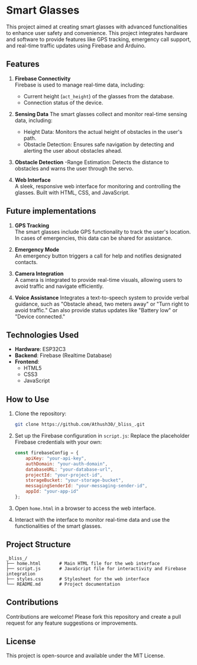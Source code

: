 # Smart Glasses 

This project aimed at creating smart glasses with advanced functionalities to enhance user safety and convenience. This project integrates hardware and software to provide features like GPS tracking, emergency call support, and real-time traffic updates using Firebase and Arduino.

## Features

1. **Firebase Connectivity**  
   Firebase is used to manage real-time data, including:
   - Current height (`act_height`) of the glasses from the database.
   - Connection status of the device.

2. **Sensing Data**
   The smart glasses collect and monitor real-time sensing data, including:

   - Height Data: Monitors the actual height of obstacles in the user's path.
   - Obstacle Detection: Ensures safe navigation by detecting and alerting the user about obstacles ahead.

3. **Obstacle Detection**
   -Range Estimation: Detects the distance to obstacles and warns the user through the servo.

3. **Web Interface**  
   A sleek, responsive web interface for monitoring and controlling the glasses. Built with HTML, CSS, and JavaScript.

## Future implementations
1. **GPS Tracking**  
   The smart glasses include GPS functionality to track the user's location. In cases of emergencies, this data can be shared for assistance.

2. **Emergency Mode**  
   An emergency button triggers a call for help and notifies designated contacts.

3. **Camera Integration**  
   A camera is integrated to provide real-time visuals, allowing users to avoid traffic and navigate efficiently.

4. **Voice Assistance**
   Integrates a text-to-speech system to provide verbal guidance, such as "Obstacle ahead, two meters away" or "Turn right to    avoid traffic."
   Can also provide status updates like "Battery low" or "Device connected."

## Technologies Used

- **Hardware**: ESP32C3  
- **Backend**: Firebase (Realtime Database)  
- **Frontend**:  
  - HTML5  
  - CSS3  
  - JavaScript  

## How to Use

1. Clone the repository:
   ```bash
   git clone https://github.com/Athush30/_bliss_.git
   ```

2. Set up the Firebase configuration in `script.js`:
   Replace the placeholder Firebase credentials with your own:
   ```javascript
   const firebaseConfig = {
       apiKey: "your-api-key",
       authDomain: "your-auth-domain",
       databaseURL: "your-database-url",
       projectId: "your-project-id",
       storageBucket: "your-storage-bucket",
       messagingSenderId: "your-messaging-sender-id",
       appId: "your-app-id"
   };
   ```

3. Open `home.html` in a browser to access the web interface.

4. Interact with the interface to monitor real-time data and use the functionalities of the smart glasses.

## Project Structure

```
_bliss_/
├── home.html       # Main HTML file for the web interface
├── script.js       # JavaScript file for interactivity and Firebase integration
├── styles.css      # Stylesheet for the web interface
└── README.md       # Project documentation
```

## Contributions

Contributions are welcome! Please fork this repository and create a pull request for any feature suggestions or improvements.

## License

This project is open-source and available under the MIT License.

